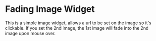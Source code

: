 # Fading Image Widget
This is a simple image widget, allows a url to be set on the image so it's clickable.  If you set the 2nd image, the 1st image will fade into the 2nd image upon mouse over.